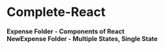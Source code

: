 # Complete-React

<b>Expense Folder   - Components of React <br>
<b>NewExpense Folder - Multiple States, Single State <br>
</b>